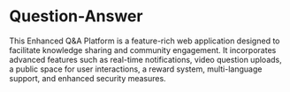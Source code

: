 # Question-Answer
This Enhanced Q&amp;A Platform is a feature-rich web application designed to facilitate knowledge sharing and community engagement. It incorporates advanced features such as real-time notifications, video question uploads, a public space for user interactions, a reward system, multi-language support, and enhanced security measures.
